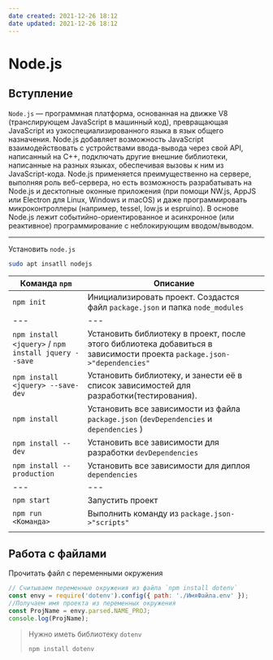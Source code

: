 ```yaml
---
date created: 2021-12-26 18:12
date updated: 2021-12-26 18:12
---
```


# Node.js

## Вступление

`Node.js` — программная платформа, основанная на движке V8 (транслирующем JavaScript в машинный код), превращающая JavaScript из узкоспециализированного языка в язык общего назначения. Node.js добавляет возможность JavaScript взаимодействовать с устройствами ввода-вывода через свой API, написанный на C++, подключать другие внешние библиотеки, написанные на разных языках, обеспечивая вызовы к ним из JavaScript-кода. Node.js применяется преимущественно на сервере, выполняя роль веб-сервера, но есть возможность разрабатывать на Node.js и десктопные оконные приложения (при помощи NW.js, AppJS или Electron для Linux, Windows и macOS) и даже программировать микроконтроллеры (например, tessel, low.js и espruino). В основе Node.js лежит событийно-ориентированное и асинхронное (или реактивное) программирование с неблокирующим вводом/выводом.

---

Установить `node.js`

```bash
sudo apt insatll nodejs
```

| Команда `npm`                                        | Описание                                                                                                               |
| ---------------------------------------------------- | ---------------------------------------------------------------------------------------------------------------------- |
| `npm init`                                           | Инициализировать проект. Создастся файл `package.json` и папка `node_modules`                                          |
| ---                                                  | ---                                                                                                                    |
| `npm install <jquery>` / `npm install jquery --save` | Установить библиотеку в проект, после этого библиотека добавиться в зависимости проекта `package.json->"dependencies"` |
| `npm install <jquery> --save-dev`                    | Установить библиотеку, и занести её в список зависимостей для разработки(тестирования).                                |
| `npm install`                                        | Установить все зависимости из файла `package.json` (`devDependencies` и `dependencies` )                               |
| `npm install --dev`                                  | Установить все зависимости для разработки `devDependencies`                                                            |
| `npm install --production`                           | Установить все зависимости для диплоя `dependencies`                                                                   |
| ---                                                  | ---                                                                                                                    |
| `npm start`                                          | Запустить проект                                                                                                       |
| `npm run <Команда>`                                  | Выполнить команду из `package.json->"scripts"`                                                                         |
|                                                      |                                                                                                                        |

## Работа с файлами

Прочитать файл с переменными окружения

```js
// Считываем переменные окружения из файла `npm install dotenv`
const envy = require('dotenv').config({ path: './ИмяФайла.env' });
//Получаем имя проекта из переменных окружения
const ProjName = envy.parsed.NAME_PROJ;
console.log(ProjName);
```

> Нужно иметь библиотеку `dotenv`
>
> ```bash
> npm install dotenv
> ```
